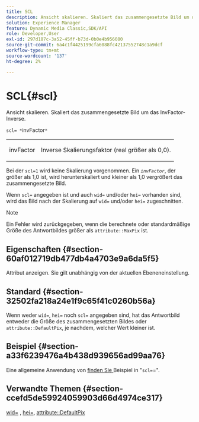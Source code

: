 ```yaml
---
title: SCL
description: Ansicht skalieren. Skaliert das zusammengesetzte Bild um das InvFactor-Inverse.
solution: Experience Manager
feature: Dynamic Media Classic,SDK/API
role: Developer,User
exl-id: 297d187c-3a52-45ff-b73d-0b0e4b956080
source-git-commit: 6a4c1f4425199cfa6088fc42137552748c1a9dcf
workflow-type: tm+mt
source-wordcount: '137'
ht-degree: 2%

---
```


# SCL{#scl}

Ansicht skalieren. Skaliert das zusammengesetzte Bild um das InvFactor-Inverse.

`scl= *`invFactor`*`

<table id="simpletable_A09F5EECAC2B4E0F8633D71C6AD36D8D"> 
 <tr class="strow"> 
  <td class="stentry"> <p><span class="varname"> invFactor</span> </p> </td> 
  <td class="stentry"> <p>Inverse Skalierungsfaktor (real größer als 0,0). </p></td> 
 </tr> 
</table>

Bei der `scl=1` wird keine Skalierung vorgenommen. Ein *`invFactor`*, der größer als 1,0 ist, wird herunterskaliert und kleiner als 1,0 vergrößert das zusammengesetzte Bild.

Wenn `scl=` angegeben ist und auch `wid=` und/oder `hei=` vorhanden sind, wird das Bild nach der Skalierung auf `wid=` und/oder `hei=` zugeschnitten.

>[!NOTE]
>
>Ein Fehler wird zurückgegeben, wenn die berechnete oder standardmäßige Größe des Antwortbildes größer als `attribute::MaxPix` ist.

## Eigenschaften {#section-60af012719db477db4a4703e9a6da5f5}

Attribut anzeigen. Sie gilt unabhängig von der aktuellen Ebeneneinstellung.

## Standard {#section-32502fa218a24e1f9c65f41c0260b56a}

Wenn weder `wid=`, `hei=` noch `scl=` angegeben sind, hat das Antwortbild entweder die Größe des zusammengesetzten Bildes oder `attribute::DefaultPix`, je nachdem, welcher Wert kleiner ist.

## Beispiel {#section-a33f6239476a4b438d939656ad99aa76}

Eine allgemeine Anwendung von [ finden Sie ](../../../../../is-api/http-ref/image-serving-api-ref/c-http-protocol-reference/c-command-reference/r-rotate.md#reference-12abb086635546ec9ec2e1a793dc1096) Beispiel in &quot;`scl=`=&quot;.

## Verwandte Themen {#section-ccefd5de59924059903d66d4974ce317}

[wid=](../../../../../is-api/http-ref/image-serving-api-ref/c-http-protocol-reference/c-command-reference/r-is-http-wid.md#reference-bfeadcb67bf4485f851eb21345527e47) , [hei=](../../../../../is-api/http-ref/image-serving-api-ref/c-http-protocol-reference/c-command-reference/r-is-http-hei.md#reference-6d6f556ccc0e4b98a815e8a5c1944a96), [attribute::DefaultPix](../../../../../is-api/image-catalog/image-serving-api-ref/c-image-catalog-reference/c-attributes-reference/r-defaultpix.md#reference-996b2c22b30f4fd9b970c84063306df1)
